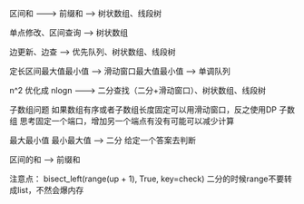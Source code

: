 区间和 ---> 前缀和 --> 树状数组、线段树

单点修改、区间查询 --> 树状数组

边更新、边查 --> 优先队列、树状数组、线段树

定长区间最大值最小值 --> 滑动窗口最大值最小值 --> 单调队列

n^2 优化成 nlogn ---> 二分查找（二分+滑动窗口）、树状数组、线段树

子数组问题 如果数组有序或者子数组长度固定可以用滑动窗口，反之使用DP
子数组 思考固定一个端口，增加另一个端点有没有可能可以减少计算

最大最小值 最小最大值 --> 二分 给定一个答案去判断

区间的和 --> 前缀和

注意点：
bisect_left(range(up + 1), True, key=check)
二分的时候range不要转成list，不然会爆内存